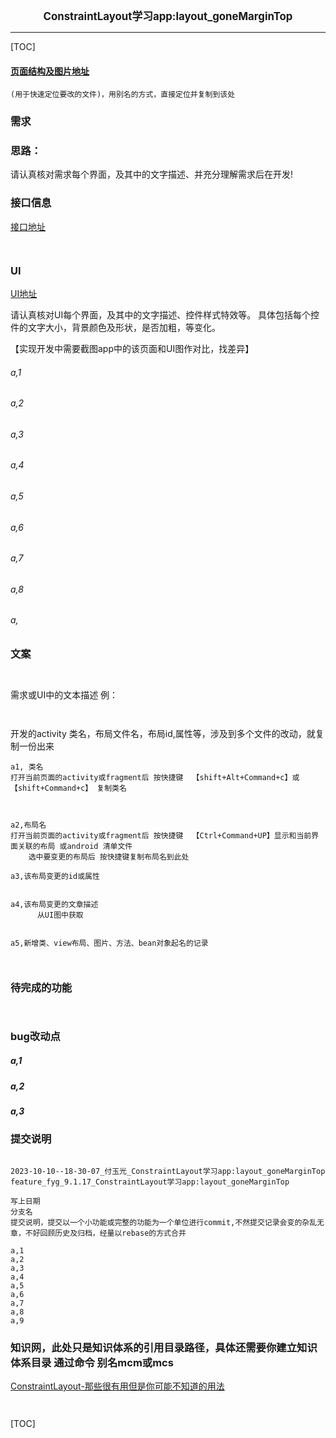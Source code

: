

<center><big><b> ConstraintLayout学习app:layout_goneMarginTop </b></big></center>


------



[TOC]


#### [页面结构及图片地址]()



```
(用于快速定位要改的文件)，用别名的方式，直接定位并复制到该处

```



### 需求





### 思路：
请认真核对需求每个界面，及其中的文字描述、并充分理解需求后在开发!



### 接口信息




[接口地址]()


```


```




### UI


[UI地址]()


请认真核对UI每个界面，及其中的文字描述、控件样式特效等。
具体包括每个控件的文字大小，背景颜色及形状，是否加粗，等变化。

【实现开发中需要截图app中的该页面和UI图作对比，找差异】


###### a,1
###### a,2
###### a,3
###### a,4
###### a,5
###### a,6
###### a,7
###### a,8
###### a,




### 文案


```


```



需求或UI中的文本描述 例：
```


```




开发的activity 类名，布局文件名，布局id,属性等，涉及到多个文件的改动，就复制一份出来
```
a1, 类名
打开当前页面的activity或fragment后 按快捷键  【shift+Alt+Command+c】或【shift+Command+c】 复制类名



a2,布局名
打开当前页面的activity或fragment后 按快捷键  【Ctrl+Command+UP】显示和当前界面关联的布局 或android 清单文件
    选中要变更的布局后 按快捷键复制布局名到此处

a3,该布局变更的id或属性


a4,该布局变更的文章描述
      从UI图中获取


a5,新增类、view布局、图片、方法、bean对象起名的记录



```


### 待完成的功能


```


```





### bug改动点


##### a,1
[]()




##### a,2
[]()




##### a,3
[]()




### 提交说明

```

2023-10-10--18-30-07_付玉光_ConstraintLayout学习app:layout_goneMarginTop
feature_fyg_9.1.17_ConstraintLayout学习app:layout_goneMarginTop

写上日期
分支名
提交说明，提交以一个小功能或完整的功能为一个单位进行commit,不然提交记录会变的杂乱无章，不好回顾历史及归档，经量以rebase的方式合并

a,1
a,2
a,3
a,4
a,5
a,6
a,7
a,8
a,9

```




### 知识网，此处只是知识体系的引用目录路径，具体还需要你建立知识体系目录 通过命令 别名mcm或mcs
[]()
[ConstraintLayout-那些很有用但是你可能不知道的用法](https://blog.csdn.net/weixin_46055193/article/details/106199825)

[]()
[]()

```


```




[TOC]

